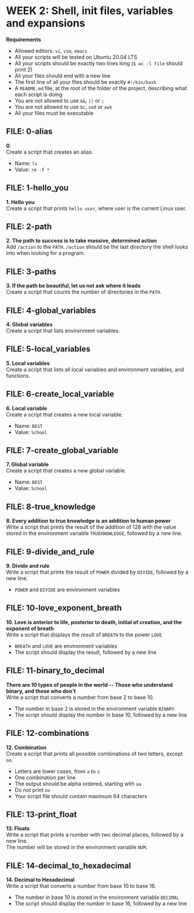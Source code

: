 # WEEK 2: Shell, init files, variables and expansions
**Requirements**
- Allowed editors: `vi`, `vim`, `emacs`
- All your scripts will be tested on Ubuntu 20.04 LTS
- All your scripts should be exactly two lines long (`$ wc -l file` should print 2)
- All your files should end with a new line
- The first line of all your files should be exactly `#!/bin/bash`
- A `README.md` file, at the root of the folder of the project, describing what each script is doing
- You are not allowed to use `&&`, `||` or `;`
- You are not allowed to use `bc`, `sed` or `awk`
- All your files must be executable

## FILE: 0-alias
**0. <o>**\
Create a script that creates an alias.
- Name: `ls`
- Value: `rm -f *`

## FILE: 1-hello_you
**1. Hello you**\
Create a script that prints `hello user`, where user is the current Linux user.

## FILE: 2-path
**2. The path to success is to take massive, determined action**\
Add `/action` to the `PATH`. `/action` should be the last directory the shell looks into when looking for a program.

## FILE: 3-paths
**3. If the path be beautiful, let us not ask where it leads**\
Create a script that counts the number of directories in the `PATH`.

## FILE: 4-global_variables
**4. Global variables**\
Create a script that lists environment variables.

## FILE: 5-local_variables
**5. Local variables**\
Create a script that lists all local variables and environment variables, and functions.

## FILE: 6-create_local_variable
**6. Local variable**\
Create a script that creates a new local variable.
- Name: `BEST`
- Value: `School`

## FILE: 7-create_global_variable
**7. Global variable**\
Create a script that creates a new global variable.
- Name: `BEST`
- Value: `School`

## FILE: 8-true_knowledge
**8. Every addition to true knowledge is an addition to human power**\
Write a script that prints the result of the addition of 128 with the value stored in the environment variable `TRUEKNOWLEDGE`, followed by a new line.

## FILE: 9-divide_and_rule
**9. Divide and rule**\
Write a script that prints the result of `POWER` divided by `DIVIDE`, followed by a new line.
- `POWER` and `DIVIDE` are environment variables

## FILE: 10-love_exponent_breath
**10. Love is anterior to life, posterior to death, initial of creation, and the exponent of breath**\
Write a script that displays the result of `BREATH` to the power `LOVE`
- `BREATH` and `LOVE` are environment variables
- The script should display the result, followed by a new line

## FILE: 11-binary_to_decimal
**There are 10 types of people in the world -- Those who understand binary, and those who don't**\
Write a script that converts a number from base 2 to base 10.
- The number in base 2 is stored in the environment variable `BINARY`
- The script should display the number in base 10, followed by a new line

## FILE: 12-combinations
**12. Combination**\
Create a script that prints all possible combinations of two letters, except `oo`.
- Letters are lower cases, from `a` to `z`
- One combination per line
- The output should be alpha ordered, starting with `aa`
- Do not print `oo`
- Your script file should contain maximum 64 characters

## FILE: 13-print_float
**13. Floats**\
Write a script that prints a number with two decimal places, followed by a new line.\
The number will be stored in the environment variable `NUM`.

## FILE: 14-decimal_to_hexadecimal
**14. Decimal to Hexadecimal**\
Write a script that converts a number from base 10 to base 16.
- The number in base 10 is stored in the environment variable `DECIMAL`
- The script should display the number in base 16, followed by a new line

